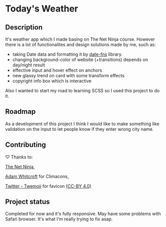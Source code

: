 # Today's Weather

## Description

It's weather app which I made basing on The Net Ninja course. However there is a lot of functionalites and design solutions made by me, such as:
- taking Date data and formatting it by [date-fns](https://date-fns.org/) library.
- changing background-color of website (+transitions) depends on day/night result
- effective input and hover effect on anchors
- new glassy trend on card with some transform effects
- copyright info box which is interactive

Also I wanted to start my road to learning SCSS so I used this project to do it.

## Roadmap

As a development of this project I think I would like to make something like validation on the input to let people know if they enter wrong city name.

## Contributing

♡ Thanks to:

[The Net Ninja](https://www.udemy.com/course/modern-javascript-from-novice-to-ninja/),

[Adam Whitcroft](https://dribbble.com/shots/544084-Climacons) for Climacons,

[Twitter - Twemoji](https://twemoji.twitter.com/) for favicon [(CC-BY 4.0)](https://creativecommons.org/licenses/by/4.0/)

## Project status

Completed for now and it's fully responsive. May have some problems with Safari browser. It's what I'm really trying to fix asap.
